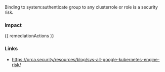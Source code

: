 
Binding to system:authenticate group to any clusterrole or role is a security risk.

### Impact
<!-- Add Impact here -->

<!-- DO NOT CHANGE -->
{{ remediationActions }}

### Links
- https://orca.security/resources/blog/sys-all-google-kubernetes-engine-risk/


